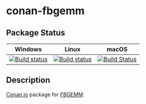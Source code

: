 # conan-fbgemm

## Package Status

| Windows | Linux | macOS |
|:-------:|:-----:|:-----:|
|[![Build status](https://ci.appveyor.com/api/projects/status/ia3cui1h7t1s5aa7/branch/testing%2Fcci.20210309?svg=true)](https://ci.appveyor.com/project/SpaceIm/conan-fbgemm)|[![Build status](https://github.com/SpaceIm/conan-fbgemm/workflows/.github/workflows/conan.yml/badge.svg?branch=testing%2Fcci.20210309)](https://github.com/SpaceIm/conan-fbgemm/actions?query=branch%3Atesting%2Fcci.20210309)|[![Build Status](https://travis-ci.com/SpaceIm/conan-fbgemm.svg?branch=testing%2Fcci.20210309)](https://travis-ci.com/SpaceIm/conan-fbgemm)|

## Description

[Conan.io](https://conan.io) package for [FBGEMM](https://github.com/pytorch/FBGEMM).
